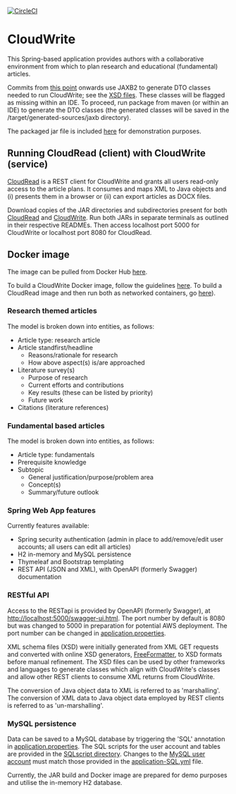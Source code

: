[![CircleCI](https://circleci.com/gh/jfspps/CloudWrite.svg?style=svg)](https://circleci.com/gh/jfspps/CloudWrite)

# CloudWrite

This Spring-based application provides authors with a collaborative environment from which to plan research and educational (fundamental) articles.

Commits from [this point](https://github.com/jfspps/CloudWrite/tree/a3a04eba5478a445bcd0f580ab79dc5e474642a2) onwards 
use JAXB2 to generate DTO classes needed to run CloudWrite; see the [XSD files](./src/main/resources/xsd/). These classes
will be flagged as missing within an IDE. To proceed, run package from maven (or within an IDE) to generate the DTO classes
(the generated classes will be saved in the /target/generated-sources/jaxb directory).

The packaged jar file is included [here](./JAR/) for demonstration purposes.

## Running CloudRead (client) with CloudWrite (service)

[CloudRead](https://github.com/jfspps/CloudRead) is a REST client for CloudWrite and grants all users read-only access to the article plans. It consumes and maps XML to Java objects and (i) presents them in a browser or (ii) can export articles as DOCX files.

Download copies of the JAR directories and subdirectories present for both [CloudRead](https://github.com/jfspps/CloudRead/tree/main/JAR) and [CloudWrite](https://github.com/jfspps/CloudWrite/tree/main/JAR). Run both JARs in separate terminals as outlined in their respective READMEs. Then access localhost port 5000 for CloudWrite or localhost port 8080 for CloudRead.

## Docker image

The image can be pulled from Docker Hub [here](https://hub.docker.com/repository/docker/jfspps/cloud-write-docker).

To build a CloudWrite Docker image, follow the guidelines [here](https://github.com/jfspps/CloudWrite/tree/main/docker/README.md). To build a CloudRead image and then run both as networked containers, go [here](https://github.com/jfspps/CloudRead/tree/main/docker/README.md)).

### Research themed articles

The model is broken down into entities, as follows:

+ Article type: research article
+ Article standfirst/headline
  + Reasons/rationale for research
  + How above aspect(s) is/are approached
+ Literature survey(s)
  + Purpose of research
  + Current efforts and contributions
  + Key results (these can be listed by priority)
  + Future work
+ Citations (literature references)  

### Fundamental based articles

The model is broken down into entities, as follows:

+ Article type: fundamentals
+ Prerequisite knowledge
+ Subtopic 
  + General justification/purpose/problem area 
  + Concept(s)
  + Summary/future outlook 
    
### Spring Web App features

Currently features available:

+ Spring security authentication (admin in place to add/remove/edit user accounts; all users can edit all articles)
+ H2 in-memory and MySQL persistence  
+ Thymeleaf and Bootstrap templating
+ REST API (JSON and XML), with OpenAPI (formerly Swagger) documentation

### RESTful API

Access to the RESTapi is provided by OpenAPI (formerly Swagger), at 
[http://localhost:5000/swagger-ui.html](http://localhost:5000/swagger-ui.html). The port number by default is 8080 but
was changed to 5000 in preparation for potential AWS deployment. The port number can be changed in [application.properties](/src/main/resources/application.properties).

XML schema files (XSD) were initially generated from XML GET requests and converted with online XSD generators,
[FreeFormatter](https://www.freeformatter.com/xsd-generator.html), to XSD formats before manual refinement. The
XSD files can be used by other frameworks and languages to generate classes which align with CloudWrite's classes and 
allow other REST clients to consume XML returns from CloudWrite.

The conversion of Java object data to XML is referred to as 'marshalling'. The conversion of XML data to Java object data 
employed by REST clients is referred to as 'un-marshalling'.

### MySQL persistence

Data can be saved to a MySQL database by triggering the 'SQL' annotation in [application.properties](/src/main/resources/application.properties). 
 The SQL scripts for the user account and tables are provided in the [SQLscript directory](/src/main/resources/SQLscript). 
Changes to the [MySQL user account](/src/main/resources/SQLscript/SQLsetup.sql) must match those provided in the [application-SQL.yml](/src/main/resources/application-SQL.yml) file.

Currently, the JAR build and Docker image are prepared for demo purposes and utilise the in-memory H2 database.
